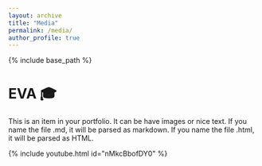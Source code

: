 ```yaml
---
layout: archive
title: "Media"
permalink: /media/
author_profile: true
---
```


{% include base_path %}

EVA 🎓
======

This is an item in your portfolio. It can be have images or nice text. If you name the file .md, it will be parsed as markdown. If you name the file .html, it will be parsed as HTML. 

{% include youtube.html id="nMkcBbofDY0" %}

